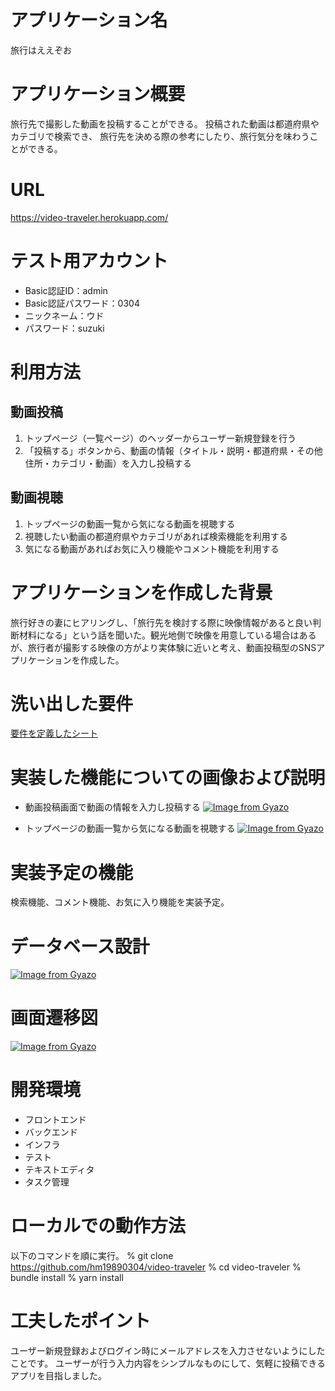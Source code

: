 # アプリケーション名
旅行はええぞお

# アプリケーション概要
旅行先で撮影した動画を投稿することができる。
投稿された動画は都道府県やカテゴリで検索でき、
旅行先を決める際の参考にしたり、旅行気分を味わうことができる。

# URL
https://video-traveler.herokuapp.com/

# テスト用アカウント
- Basic認証ID：admin
- Basic認証パスワード：0304
- ニックネーム：ウド
- パスワード：suzuki

# 利用方法
## 動画投稿
1. トップページ（一覧ページ）のヘッダーからユーザー新規登録を行う
1. 「投稿する」ボタンから、動画の情報（タイトル・説明・都道府県・その他住所・カテゴリ・動画）を入力し投稿する

## 動画視聴
1. トップページの動画一覧から気になる動画を視聴する
1. 視聴したい動画の都道府県やカテゴリがあれば検索機能を利用する
1. 気になる動画があればお気に入り機能やコメント機能を利用する

# アプリケーションを作成した背景
旅行好きの妻にヒアリングし、「旅行先を検討する際に映像情報があると良い判断材料になる」という話を聞いた。観光地側で映像を用意している場合はあるが、旅行者が撮影する映像の方がより実体験に近いと考え、動画投稿型のSNSアプリケーションを作成した。

# 洗い出した要件
[要件を定義したシート](https://docs.google.com/spreadsheets/d/1IDhOHbDoQL_TVnLIxt-1yRnoRzxlKp6xbqErpevKTNo/edit?usp=sharing)

# 実装した機能についての画像および説明
- 動画投稿画面で動画の情報を入力し投稿する
[![Image from Gyazo](https://i.gyazo.com/d8537e222614734eb593e2dec2281c45.png)](https://gyazo.com/d8537e222614734eb593e2dec2281c45)

- トップページの動画一覧から気になる動画を視聴する
[![Image from Gyazo](https://i.gyazo.com/1a42b9d28abd51cca4e80644b64be4d5.jpg)](https://gyazo.com/1a42b9d28abd51cca4e80644b64be4d5)

# 実装予定の機能
検索機能、コメント機能、お気に入り機能を実装予定。

# データベース設計
[![Image from Gyazo](https://i.gyazo.com/045eb1a534d67cf3e419b1be8a91fb8b.png)](https://gyazo.com/045eb1a534d67cf3e419b1be8a91fb8b)

# 画面遷移図
[![Image from Gyazo](https://i.gyazo.com/4dc1bcc67961a8d7a7ecdad1b2bfce4d.png)](https://gyazo.com/4dc1bcc67961a8d7a7ecdad1b2bfce4d)

# 開発環境
- フロントエンド
- バックエンド
- インフラ
- テスト
- テキストエディタ
- タスク管理

# ローカルでの動作方法
以下のコマンドを順に実行。
% git clone https://github.com/hm19890304/video-traveler
% cd video-traveler
% bundle install
% yarn install

# 工夫したポイント
ユーザー新規登録およびログイン時にメールアドレスを入力させないようにしたことです。
ユーザーが行う入力内容をシンプルなものにして、気軽に投稿できるアプリを目指しました。